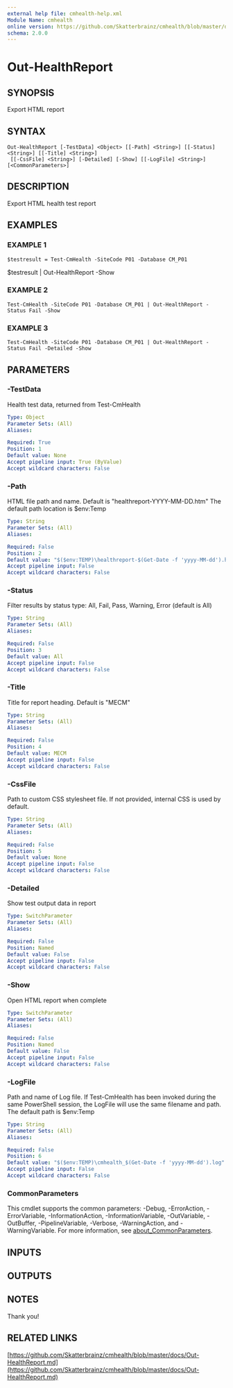 ```yaml
---
external help file: cmhealth-help.xml
Module Name: cmhealth
online version: https://github.com/Skatterbrainz/cmhealth/blob/master/docs/Out-HealthReport.md
schema: 2.0.0
---
```


# Out-HealthReport

## SYNOPSIS
Export HTML report

## SYNTAX

```
Out-HealthReport [-TestData] <Object> [[-Path] <String>] [[-Status] <String>] [[-Title] <String>]
 [[-CssFile] <String>] [-Detailed] [-Show] [[-LogFile] <String>] [<CommonParameters>]
```

## DESCRIPTION
Export HTML health test report

## EXAMPLES

### EXAMPLE 1
```
$testresult = Test-CmHealth -SiteCode P01 -Database CM_P01
```

$testresult | Out-HealthReport -Show

### EXAMPLE 2
```
Test-CmHealth -SiteCode P01 -Database CM_P01 | Out-HealthReport -Status Fail -Show
```

### EXAMPLE 3
```
Test-CmHealth -SiteCode P01 -Database CM_P01 | Out-HealthReport -Status Fail -Detailed -Show
```

## PARAMETERS

### -TestData
Health test data, returned from Test-CmHealth

```yaml
Type: Object
Parameter Sets: (All)
Aliases:

Required: True
Position: 1
Default value: None
Accept pipeline input: True (ByValue)
Accept wildcard characters: False
```

### -Path
HTML file path and name.
Default is "healthreport-YYYY-MM-DD.htm"
The default path location is $env:Temp

```yaml
Type: String
Parameter Sets: (All)
Aliases:

Required: False
Position: 2
Default value: "$($env:TEMP)\healthreport-$(Get-Date -f 'yyyy-MM-dd').htm"
Accept pipeline input: False
Accept wildcard characters: False
```

### -Status
Filter results by status type: All, Fail, Pass, Warning, Error (default is All)

```yaml
Type: String
Parameter Sets: (All)
Aliases:

Required: False
Position: 3
Default value: All
Accept pipeline input: False
Accept wildcard characters: False
```

### -Title
Title for report heading.
Default is "MECM"

```yaml
Type: String
Parameter Sets: (All)
Aliases:

Required: False
Position: 4
Default value: MECM
Accept pipeline input: False
Accept wildcard characters: False
```

### -CssFile
Path to custom CSS stylesheet file.
If not provided, internal CSS is used by default.

```yaml
Type: String
Parameter Sets: (All)
Aliases:

Required: False
Position: 5
Default value: None
Accept pipeline input: False
Accept wildcard characters: False
```

### -Detailed
Show test output data in report

```yaml
Type: SwitchParameter
Parameter Sets: (All)
Aliases:

Required: False
Position: Named
Default value: False
Accept pipeline input: False
Accept wildcard characters: False
```

### -Show
Open HTML report when complete

```yaml
Type: SwitchParameter
Parameter Sets: (All)
Aliases:

Required: False
Position: Named
Default value: False
Accept pipeline input: False
Accept wildcard characters: False
```

### -LogFile
Path and name of Log file.
If Test-CmHealth has been invoked during the same PowerShell 
session, the LogFile will use the same filename and path.
The default path is $env:Temp

```yaml
Type: String
Parameter Sets: (All)
Aliases:

Required: False
Position: 6
Default value: "$($env:TEMP)\cmhealth_$(Get-Date -f 'yyyy-MM-dd').log"
Accept pipeline input: False
Accept wildcard characters: False
```

### CommonParameters
This cmdlet supports the common parameters: -Debug, -ErrorAction, -ErrorVariable, -InformationAction, -InformationVariable, -OutVariable, -OutBuffer, -PipelineVariable, -Verbose, -WarningAction, and -WarningVariable. For more information, see [about_CommonParameters](http://go.microsoft.com/fwlink/?LinkID=113216).

## INPUTS

## OUTPUTS

## NOTES
Thank you!

## RELATED LINKS

[https://github.com/Skatterbrainz/cmhealth/blob/master/docs/Out-HealthReport.md](https://github.com/Skatterbrainz/cmhealth/blob/master/docs/Out-HealthReport.md)

